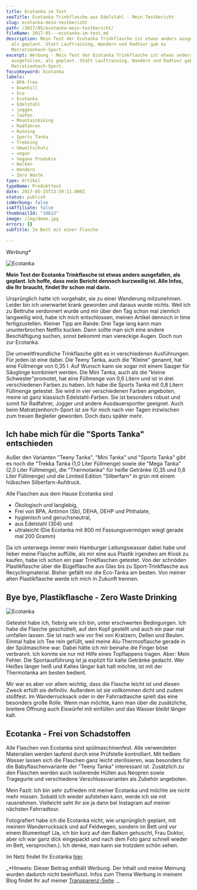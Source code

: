 ```yaml
---
title: Ecotanka im Test
seoTitle: Ecotanka Trinkflasche aus Edelstahl - Mein Testbericht
slug: ecotanka-mein-testbericht
path: /2017/05/ecotanka-mein-testbericht/
fileName: 2017-05---ecotanka-im-test.md
description: Mein Test der Ecotanka Trinkflasche ist etwas anders ausgefallen,
  als geplant. Statt Lauftraining, Wandern und Radtour gab es
  Matratzenhoch-Sport.
excerpt: Werbung - Mein Test der Ecotanka Trinkflasche ist etwas anders
  ausgefallen, als geplant. Statt Lauftraining, Wandern und Radtour gab es
  Matratzenhoch-Sport.
focusKeyword: Ecotanka
labels:
  - BPA-free
  - Downhill
  - Eco
  - Ecotanka
  - Edelstahl
  - joggen
  - laufen
  - Mountainbiking
  - Radfahren
  - Running
  - Sports Tanka
  - Trekking
  - Umweltschutz
  - vegan
  - Vegane Produkte
  - Walken
  - Wandern
  - Zero Waste
type: Artikel
typeName: Produkttest
date: 2017-05-15T13:59:11.000Z
status: publish
isWerbung: false
isAffiliate: false
thumbnailId: "16612"
image: /img/demo.jpg
errors: {}
subTitle: Im Bett mit einer Flasche
  
---
```


_Werbung\*_

![Ecotanka](http://cardamonchai.com/wp-content/uploads/2017/05/34514372262_29e6404b46_k-640x960.jpg)

**Mein Test der Ecotanka Trinkflasche ist etwas anders ausgefallen, als geplant.
Ich hoffe, dass mein Bericht dennoch kurzweilig ist. Alle Infos, die Ihr
braucht, findet Ihr schon mal darin.**

Ursprünglich hatte ich vorgehabt, sie zu einer Wanderung mitzunehmen. Leider bin
ich unerwartet krank geworden und daraus wurde nichts. Weil ich zu Bettruhe
verdonnert wurde und mir über den Tag schon mal ziemlich langweilig wird, habe
ich mich entschlossen, meinen Artikel dennoch in time fertigzustellen. Kleiner
Tipp am Rande: Drei Tage lang kann man ununterbrochen Netflix kucken. Dann
sollte man sich eine andere Beschäftigung suchen, sonst bekommt man viereckige
Augen. Doch nun zur Ecotanka.

Die umweltfreundliche Trinkflasche gibt es in verschiedenen Ausführungen. Für
jeden ist eine dabei. Die Teeny Tanka, auch die "Kleine" genannt, hat eine
Füllmenge von 0,35 l. Auf Wunsch kann sie sogar mit einem Sauger für Säuglinge
kombiniert werden. Die Mini Tanka, auch als die "kleine Schwester"promotet, hat
eine Füllmenge von 0,6 Litern und ist in drei verschiedenen Farben zu haben. Ich
habe die Sports Tanka mit 0,8 Litern Füllmenge getestet. Sie wird in vier
verschiedenen Farben angeboten, meine ist ganz klassisch Edelstahl-Farben. Sie
ist besonders robust und somit für Radfahrer, Jogger und andere Ausdauersportler
geeignet. Auch beim Matratzenhorch-Sport ist sie für mich nach vier Tagen
inzwischen zum treuen Begleiter geworden. Doch dazu später mehr.

## Ich habe mich für die "Sports Tanka" entschieden

Außer den Varianten "Teeny Tanka", "Mini Tanka" und "Sports Tanka" gibt es noch
die "Trekka Tanka (1,0 Liter Füllmenge) sowie die "Mega Tanka" (2,0 Liter
Füllmenge), die "Thermotanka" für heiße Getränke (0,35 und 0,8 Liter Füllmenge)
und die Limited Edition "Silberfarn" in grün mit einem hübschen
Silberfarn-Aufdruck.

Alle Flaschen aus dem Hause Ecotanka sind

- Ökologisch und langlebig,
- Frei von BPA, Antimon (Sb), DEHA, DEHP und Phthalate,
- hygienisch und geruchsneutral,
- aus Edelstahl (304) und
- ultraleicht (Die Ecotanka mit 800 ml Fassungsvermögen wiegt gerade mal 200
  Gramm)

Da ich unterwegs immer mein Hamburger Leitungswasser dabei habe und lieber meine
Flasche auffülle, als mir eine aus Plastik irgendwo am Kiosk zu kaufen, habe ich
schon ein paar Trinkflaschen getestet. Von der schnöden Plastikflasche über die
Bügelflasche aus Glas bis zu Sport-Trinkflasche aus Recyclingmaterial. Bisher
gefällt mir die Eco-Tanka am besten. Von meiner alten Plastikflasche werde ich
mich in Zukunft trennen.

## Bye bye, Plastikflasche - Zero Waste Drinking

![Ecotanka](http://cardamonchai.com/wp-content/uploads/2017/05/34291309300_e761ac4aae_k-640x427.jpg)

Getestet habe ich, fiebrig wie ich bin, unter erschwerten Bedingungen. Ich habe
die Flasche geschüttelt, auf den Kopf gestellt und auch ein paar mal umfallen
lassen. Sie ist nach wie vor frei von Kratzern, Dellen und Beulen. Einmal habe
ich Tee rein gefüllt, weil meine Alu-Thermosflasche gerade in der Spülmaschine
war. Dabei hätte ich mir beinahe die Finger böse verbrannt. Ich konnte sie nur
mit Hilfe eines Topflappens tragen. Aber: Mein Fehler. Die Sportausführung ist
ja explizit für kalte Getränke gedacht. Wer Heißes länger heiß und Kaltes länger
kalt halt möchte, ist mit der Thermotanka am besten bedient.

Mir war es aber vor allem wichtig, dass die Flasche leicht ist und diesen Zweck
erfüllt sie definitiv. Außerdem ist sie vollkommen dicht und zudem stoßfest. Im
Wanderrucksack oder in der Fahrradtasche spielt das eine besonders große Rolle.
Wenn man möchte, kann man über die zusätzliche, breitere Öffnung auch Eiswürfel
mit einfüllen und das Wasser bleibt länger kalt.

## Ecotanka - Frei von Schadstoffen

Alle Flaschen von Ecotanka sind spülmaschinenfest. Alle verwendeten Materialien
werden laufend durch eine Prüfstelle kontrolliert. Mit heißem Wasser lassen sich
die Flaschen ganz leicht sterilisieren, was besonders für die
Babyflaschenvariante der "Teeny Tanka" interessant ist. Zusätzlich zu den
Flaschen werden auch isolierende Hüllen aus Neopren sowie Tragegurte und
verschiedene Verschlussvarianten als Zubehör angeboten.

Mein Fazit: Ich bin sehr zufrieden mit meiner Ecotanka und möchte sie nicht mehr
missen. Sobald ich wieder aufstehen kann, werde ich sie mit rausnehmen.
Vielleicht seht Ihr sie ja dann bei Instagram auf meiner nächsten Fahrradtour.

Fotografiert habe ich die Ecotanka nicht, wie ursprünglich geplant, mit meinem
Wanderrucksack und auf Feldwegen, sondern im Bett und vor einem Blumentopf (Ja,
ich bin kurz auf den Balkon gehuscht, Frau Doktor, aber ich war ganz dick
eingepackt und nach dem Foto ganz schnell wieder im Bett, versprochen.). Ich
denke, man kann sie trotzdem schön sehen.

Im Netz findet Ihr Ecotanka [hier](https://www.ecotanka.eu/).

_\*Hinweis: Dieser Beitrag enthält Werbung. Der Inhalt und meine Meinung wurden
dadurch nicht beeinflusst. Infos zum Thema Werbung in meinem Blog findet Ihr auf
meiner [Transparenz-Seite](/werbung/). _

  